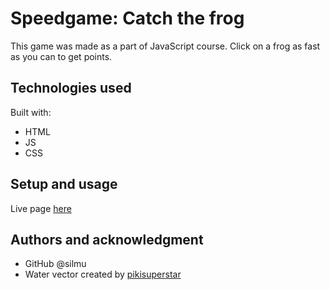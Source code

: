 # Speedgame: Catch the frog

This game was made as a part of JavaScript course.
Click on a frog as fast as you can to get points.

## Technologies used

Built with: 

- HTML
- JS
- CSS

## Setup and usage

Live page [here](https://silmu.github.io/speedgame/)


## Authors and acknowledgment

- GitHub @silmu
- Water vector created by [pikisuperstar](www.freepik.com)
